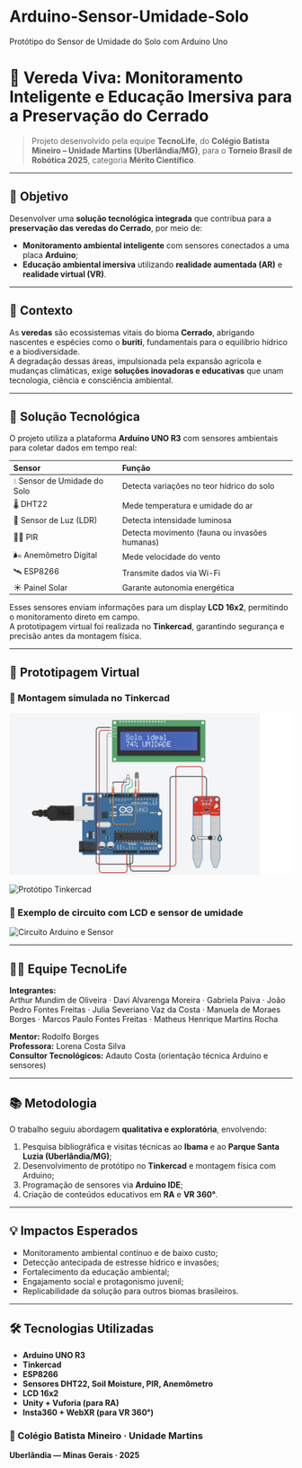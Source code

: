 # Arduino-Sensor-Umidade-Solo
Protótipo do Sensor de Umidade do Solo com Arduino Uno 

# 🌿 Vereda Viva: Monitoramento Inteligente e Educação Imersiva para a Preservação do Cerrado

> Projeto desenvolvido pela equipe **TecnoLife**, do **Colégio Batista Mineiro – Unidade Martins (Uberlândia/MG)**, para o **Torneio Brasil de Robótica 2025**, categoria **Mérito Científico**.

---

## 🎯 Objetivo
Desenvolver uma **solução tecnológica integrada** que contribua para a **preservação das veredas do Cerrado**, por meio de:
- **Monitoramento ambiental inteligente** com sensores conectados a uma placa **Arduino**;
- **Educação ambiental imersiva** utilizando **realidade aumentada (AR)** e **realidade virtual (VR)**.

---

## 🌱 Contexto
As **veredas** são ecossistemas vitais do bioma **Cerrado**, abrigando nascentes e espécies como o **buriti**, fundamentais para o equilíbrio hídrico e a biodiversidade.  
A degradação dessas áreas, impulsionada pela expansão agrícola e mudanças climáticas, exige **soluções inovadoras e educativas** que unam tecnologia, ciência e consciência ambiental.

---

## 🧠 Solução Tecnológica
O projeto utiliza a plataforma **Arduino UNO R3** com sensores ambientais para coletar dados em tempo real:

| Sensor | Função |
|:--|:--|
| 💧 Sensor de Umidade do Solo | Detecta variações no teor hídrico do solo |
| 🌡️ DHT22 | Mede temperatura e umidade do ar |
| 🔆 Sensor de Luz (LDR) | Detecta intensidade luminosa |
| 🚶‍♂️ PIR | Detecta movimento (fauna ou invasões humanas) |
| 🌬️ Anemômetro Digital | Mede velocidade do vento |
| 🛰️ ESP8266 | Transmite dados via Wi-Fi |
| ☀️ Painel Solar | Garante autonomia energética |

Esses sensores enviam informações para um display **LCD 16x2**, permitindo o monitoramento direto em campo.  
A prototipagem virtual foi realizada no **Tinkercad**, garantindo segurança e precisão antes da montagem física.

---

## 🧩 Prototipagem Virtual
### 🔹 Montagem simulada no Tinkercad

<img src="Imagens/Display_Registro.jpg">

![Protótipo Tinkercad](f176fe19-348f-4fdf-97c8-fec6b2dfbfff.png)

### 🔹 Exemplo de circuito com LCD e sensor de umidade
![Circuito Arduino e Sensor](4d40c1b4-23d2-4d4c-b6fc-3ea679a074c1.png)

---

## 🧑‍🔬 Equipe TecnoLife
**Integrantes:**  
Arthur Mundim de Oliveira · Davi Alvarenga Moreira · Gabriela Paiva · João Pedro Fontes Freitas · Julia Severiano Vaz da Costa · Manuela de Moraes Borges · Marcos Paulo Fontes Freitas · Matheus Henrique Martins Rocha

**Mentor:** Rodolfo Borges  
**Professora:** Lorena Costa Silva  
**Consultor Tecnológicos:** Adauto Costa  (orientação técnica Arduino e sensores)

---

## 📚 Metodologia
O trabalho seguiu abordagem **qualitativa e exploratória**, envolvendo:
1. Pesquisa bibliográfica e visitas técnicas ao **Ibama** e ao **Parque Santa Luzia (Uberlândia/MG)**;  
2. Desenvolvimento de protótipo no **Tinkercad** e montagem física com Arduino;  
3. Programação de sensores via **Arduino IDE**;  
4. Criação de conteúdos educativos em **RA** e **VR 360°**.

---

## 💡 Impactos Esperados
- Monitoramento ambiental contínuo e de baixo custo;  
- Detecção antecipada de estresse hídrico e invasões;  
- Fortalecimento da educação ambiental;  
- Engajamento social e protagonismo juvenil;  
- Replicabilidade da solução para outros biomas brasileiros.

---

## 🛠️ Tecnologias Utilizadas
- **Arduino UNO R3**
- **Tinkercad**
- **ESP8266**
- **Sensores DHT22, Soil Moisture, PIR, Anemômetro**
- **LCD 16x2**
- **Unity + Vuforia (para RA)**
- **Insta360 + WebXR (para VR 360°)**

### 🏫 Colégio Batista Mineiro · Unidade Martins  
**Uberlândia — Minas Gerais · 2025**
